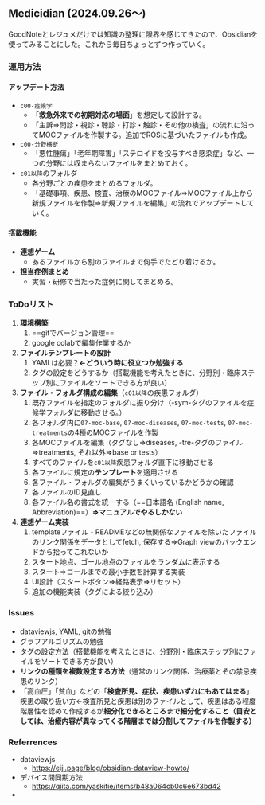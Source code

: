 ## Medicidian (2024.09.26～)
GoodNoteとレジュメだけでは知識の整理に限界を感じてきたので、Obsidianを使ってみることにした。これから毎日ちょっとずつ作っていく。

### 運用方法
#### アップデート方法
- `c00-症候学`
	- 「**救急外来での初期対応の場面**」を想定して設計する。
	- 「主訴⇒問診・視診・聴診・打診・触診・その他の検査」の流れに沿ってMOCファイルを作製する。追加でROSに基づいたファイルも作成。
- `c00-分野横断`
	- 「悪性腫瘍」「老年期障害」「ステロイドを投与すべき感染症」など、一つの分野には収まらないファイルをまとめておく。
- `c01以降`のフォルダ
	- 各分野ごとの疾患をまとめるフォルダ。
	- 「基礎事項、疾患、検査、治療のMOCファイル⇒MOCファイル上から新規ファイルを作製⇒新規ファイルを編集」の流れでアップデートしていく。
#### 搭載機能
- **連想ゲーム**
	- あるファイルから別のファイルまで何手でたどり着けるか。
- **担当症例まとめ**
	- 実習・研修で当たった症例に関してまとめる。

### ToDoリスト
1. **環境構築**
	1. ==gitでバージョン管理==
	2. google colabで編集作業するか
2. **ファイルテンプレートの設計**
	1. YAMLは必要？**←どういう時に役立つか勉強する**
	2. タグの設定をどうするか（搭載機能を考えたときに、分野別・臨床ステップ別にファイルをソートできる方が良い）
3. **ファイル・フォルダ構成の編集**（`c01以降`の疾患フォルダ）
	1. 既存ファイルを指定のフォルダに振り分け（-sym-タグのファイルを症候学フォルダに移動させる。）
	2. 各フォルダ内に`0?-moc-base`, `0?-moc-diseases`, `0?-moc-tests`, `0?-moc-treatments`の4種のMOCファイルを作製
	3. 各MOCファイルを編集（タグなし⇒diseases, -tre-タグのファイル⇒treatments, それ以外⇒base or tests）
	4. すべてのファイルを`c01以降`疾患フォルダ直下に移動させる
	5. 各ファイルに規定の**テンプレート**を適用させる
	6. 各ファイル・フォルダの編集がうまくいっているかどうかの確認
	7. 各ファイルのID見直し
	8. 各ファイル名の書式を統一する（==日本語名 (English name, Abbreviation)==）**⇒マニュアルでやるしかない**
4. **連想ゲーム実装**
	1. templateファイル・READMEなどの無関係なファイルを除いたファイルのリンク関係をデータとしてfetch, 保存する⇒Graph viewのバックエンドから拾ってこれないか
	2. スタート地点、ゴール地点のファイルをランダムに表示する
	3. スタート⇒ゴールまでの最小手数を計算する実装
	4. UI設計（スタートボタン⇒経路表示⇒リセット）
	5. 追加の機能実装（タグによる絞り込み）

### Issues
- dataviewjs, YAML, gitの勉強
- グラフアルゴリズムの勉強
- タグの設定方法（搭載機能を考えたときに、分野別・臨床ステップ別にファイルをソートできる方が良い）
- **リンクの種類を複数設定する方法**（通常のリンク関係、治療薬とその禁忌疾患のリンク）
- 「高血圧」「貧血」などの「**検査所見、症状、疾患いずれにもあてはまる**」疾患の取り扱い方←検査所見と疾患は別のファイルとして、疾患はある程度階層性を認めて作成するが**細分化できるところまで細分化すること（目安としては、治療内容が異なってくる階層までは分割してファイルを作製する）**

### Referrences
- dataviewjs
	- https://eiji.page/blog/obsidian-dataview-howto/
- デバイス間同期方法
	- https://qiita.com/yaskitie/items/b48a064cb0c6e673bd42
- 